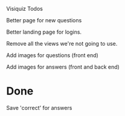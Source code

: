 Visiquiz Todos

Better page for new questions

Better landing page for logins.

Remove all the views we're not going to use.

Add images for questions (front end)

Add images for answers (front and back end)


# Done

Save 'correct' for answers
